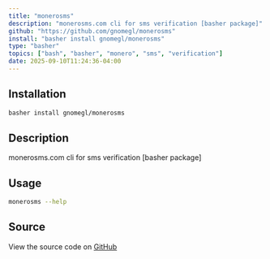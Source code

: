 ```yaml
---
title: "monerosms"
description: "monerosms.com cli for sms verification [basher package]"
github: "https://github.com/gnomegl/monerosms"
install: "basher install gnomegl/monerosms"
type: "basher"
topics: ["bash", "basher", "monero", "sms", "verification"]
date: 2025-09-10T11:24:36-04:00
---
```


## Installation

```bash
basher install gnomegl/monerosms
```

## Description

monerosms.com cli for sms verification [basher package]

## Usage

```bash
monerosms --help
```

## Source

View the source code on [GitHub](https://github.com/gnomegl/monerosms)
